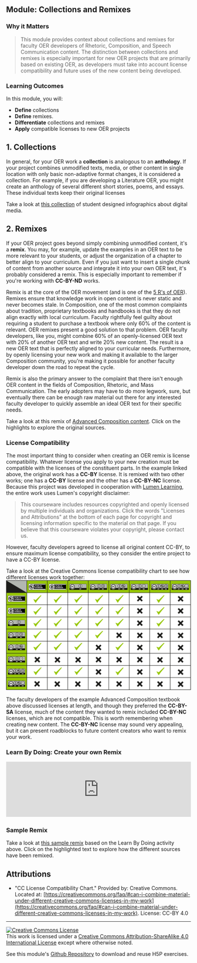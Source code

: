 ## Module: Collections and Remixes

### Why it Matters
> This module provides context about collections and remixes for faculty OER developers of Rhetoric, Composition, and Speech Communication content. The distinction between collections and remixes is especially important for new OER projects that are primarily based on existing OER, as developers must take into account license compatibility and future uses of the new content being developed. 

### Learning Outcomes
In this module, you will:
- **Define** collections 
- **Define** remixes.
- **Differentiate** collections and remixes
- **Apply** compatible licenses to new OER projects

## 1. Collections   
In general, for your OER work a **collection** is analogous to an **anthology**. If your project combines unmodified texts, media, or other content in single location with only basic non-adaptive format changes, it is considered a collection. For example, if you are developing a Literature OER, you might create an anthology of several different short stories, poems, and essays. These individual texts keep their original licenses 

Take a look at [this collection](collection.md) of student designed infographics about digital media. 

## 2. Remixes
If your OER project goes beyond simply combining unmodified content, it's a **remix**. You may, for example, update the examples in an OER text to be more relevant to your students, or adjust the organization of a chapter to better align to your curriculum. Even if you just want to insert a single chunk of content from another source and integrate it into your own OER text, it's probably considered a remix. This is especially important to remember if you're working with **CC-BY-ND** works. 

Remix is at the core of the OER movement (and is one of the [5 R's of OER](https://opencontent.org/blog/archives/355)). Remixes ensure that knowledge work in open content is never static and never becomes stale. In Composition, one of the most common complaints about tradition, proprietary textbooks and handbooks is that they do not align exactly with local curriculum. Faculty rightfully feel guilty about requiring a student to purchase a textbook where only 60% of the content is relevant. OER remixes present a good solution to that problem. OER faculty developers, like you, might combine 60% of an openly-licensed OER text with 20% of another OER text and write 20% new content. The result is a new OER text that is perfectly aligned to your curricular needs. Furthermore, by openly licensing your new work and making it available to the larger Composition community, you're making it possible for another faculty developer down the road to repeat the cycle. 

Remix is also the primary answer to the complaint that there isn't enough OER content in the fields of Composition, Rhetoric, and Mass Communication. The early adopters may have to do more legwork, sure, but eventually there can be enough raw material out there for any interested faculty developer to quickly assemble an ideal OER text for their specific needs. 

Take a look at this remix of [Advanced Composition content](https://hyp.is/go?url=https%3A%2F%2Fcourses.lumenlearning.com%2Folemiss-writ250%2Fchapter%2Fsearch-tools-databases%2F). Click on the highlights to explore the original sources. 

### License Compatibility
The most important thing to consider when creating an OER remix is license compatibility. Whatever license you apply to your new creation must be compatible with the licenses of the constituent parts. In the example linked above, the original work has a **CC-BY** license. It is remixed with two other works; one has a **CC-BY** license and the other has a **CC-BY-NC** license. Because this project was developed in cooperation with [Lumen Learning](http://www.lumenlearning.com), the entire work uses Lumen's copyright disclaimer:

> This courseware includes resources copyrighted and openly licensed by multiple individuals and organizations. Click the words "Licenses and Attributions" at the bottom of each page for copyright and licensing information specific to the material on that page. If you believe that this courseware violates your copyright, please contact us. 

However, faculty developers agreed to license all original content CC-BY, to ensure maximum license compatibility, so they consider the entire project to have a CC-BY license. 

Take a look at the Creative Commons license compatibility chart to see how different licenses work together: 
![CC License Compatibility Chart](media/compatibility.png)

The faculty developers of the example Advanced Composition textbook above discussed licenses at length, and though they preferred the **CC-BY-SA** license, much of the content they wanted to remix included **CC-BY-NC** licenses, which are not compatible. This is worth remembering when creating new content. The **CC-BY-NC** license may sound very appealing, but it can present roadblocks to future content creators who want to remix your work. 

### Learn By Doing: Create your own Remix

<iframe src="https://h5p.cwr.olemiss.edu/h5p/embed/84" width="100% height="549" frameborder="0" allowfullscreen="allowfullscreen"></iframe>

### Sample Remix

Take a look at [this sample remix](remix.md) based on the Learn By Doing activity above. Click on the highlighted text to explore how the different sources have been remixed. 

## Attributions

- "CC License Compatibility Chart." Provided by: Creative Commons. Located at: [https://creativecommons.org/faq/#can-i-combine-material-under-different-creative-commons-licenses-in-my-work](https://creativecommons.org/faq/#can-i-combine-material-under-different-creative-commons-licenses-in-my-work). License: CC-BY 4.0

---------------
<a rel="license" href="http://creativecommons.org/licenses/by-sa/4.0/"><img alt="Creative Commons License" style="border-width:0" src="https://i.creativecommons.org/l/by-sa/4.0/88x31.png" /></a><br />This work is licensed under a <a rel="license" href="http://creativecommons.org/licenses/by-sa/4.0/">Creative Commons Attribution-ShareAlike 4.0 International License</a> except where otherwise noted. 

See this module's [Github Repository](https://github.com/adavis46/cccert_assignment3) to download and reuse H5P exercises. 
